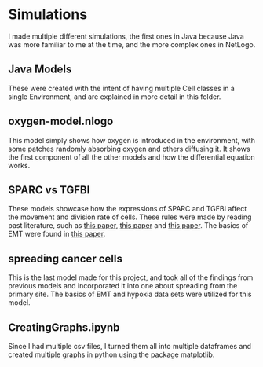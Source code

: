 # Simulations

I made multiple different simulations, the first ones in Java because Java was more familiar to me at the time, and the more complex ones in NetLogo. 

## Java Models

These were created with the intent of having multiple Cell classes in a single Environment, and are explained in more detail in this folder. 

## oxygen-model.nlogo

This model simply shows how oxygen is introduced in the environment, with some patches randomly absorbing oxygen and others diffusing it. It shows the first component of all the other models and how the differential equation works. 

## SPARC vs TGFBI

These models showcase how the expressions of SPARC and TGFBI affect the movement and division rate of cells. These rules were made by reading past literature, such as [this paper](https://www.ncbi.nlm.nih.gov/pmc/articles/PMC6859668/), [this paper](https://pubmed.ncbi.nlm.nih.gov/22911700/) and [this paper](https://www.ncbi.nlm.nih.gov/pmc/articles/PMC5294964/). The basics of EMT were found in [this paper](https://www.ncbi.nlm.nih.gov/pmc/articles/PMC2689101/). 

## spreading cancer cells

This is the last model made for this project, and took all of the findings from previous models and incorporated it into one about spreading from the primary site. The basics of EMT and hypoxia data sets were utilized for this model. 

## CreatingGraphs.ipynb

Since I had multiple csv files, I turned them all into multiple dataframes and created multiple graphs in python using the package matplotlib. 
